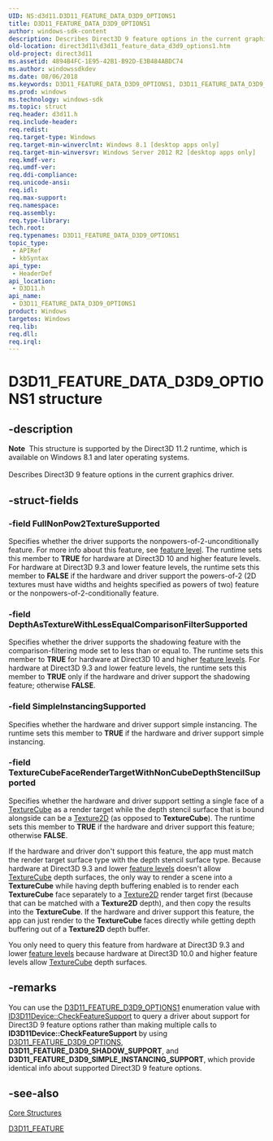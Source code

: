 ```yaml
---
UID: NS:d3d11.D3D11_FEATURE_DATA_D3D9_OPTIONS1
title: D3D11_FEATURE_DATA_D3D9_OPTIONS1
author: windows-sdk-content
description: Describes Direct3D 9 feature options in the current graphics driver.
old-location: direct3d11\d3d11_feature_data_d3d9_options1.htm
old-project: direct3d11
ms.assetid: 4894B4FC-1E95-42B1-B92D-E3B484ABDC74
ms.author: windowssdkdev
ms.date: 08/06/2018
ms.keywords: D3D11_FEATURE_DATA_D3D9_OPTIONS1, D3D11_FEATURE_DATA_D3D9_OPTIONS1 structure [Direct3D 11], d3d11/D3D11_FEATURE_DATA_D3D9_OPTIONS1, direct3d11.d3d11_feature_data_d3d9_options1
ms.prod: windows
ms.technology: windows-sdk
ms.topic: struct
req.header: d3d11.h
req.include-header: 
req.redist: 
req.target-type: Windows
req.target-min-winverclnt: Windows 8.1 [desktop apps only]
req.target-min-winversvr: Windows Server 2012 R2 [desktop apps only]
req.kmdf-ver: 
req.umdf-ver: 
req.ddi-compliance: 
req.unicode-ansi: 
req.idl: 
req.max-support: 
req.namespace: 
req.assembly: 
req.type-library: 
tech.root: 
req.typenames: D3D11_FEATURE_DATA_D3D9_OPTIONS1
topic_type:
 - APIRef
 - kbSyntax
api_type:
 - HeaderDef
api_location:
 - D3D11.h
api_name:
 - D3D11_FEATURE_DATA_D3D9_OPTIONS1
product: Windows
targetos: Windows
req.lib: 
req.dll: 
req.irql: 
---
```


# D3D11_FEATURE_DATA_D3D9_OPTIONS1 structure


## -description


<div class="alert"><b>Note</b>  This structure is supported by the Direct3D 11.2 runtime, which is available on Windows 8.1 and later operating systems.</div><div> </div>Describes Direct3D 9 feature options in the current graphics driver.


## -struct-fields




### -field FullNonPow2TextureSupported

Specifies whether the driver supports the nonpowers-of-2-unconditionally feature. For more info about this feature, see <a href="https://msdn.microsoft.com/en-us/library/Ff476876(v=VS.85).aspx">feature level</a>. The runtime sets this member to <b>TRUE</b> for hardware at Direct3D 10 and higher feature levels.  For hardware at Direct3D 9.3 and lower feature levels, the runtime sets this member to <b>FALSE</b> if the hardware and driver support the powers-of-2 (2D textures must have widths and heights specified as powers of two) feature or the nonpowers-of-2-conditionally feature. 


### -field DepthAsTextureWithLessEqualComparisonFilterSupported

Specifies whether the driver supports the shadowing feature with the comparison-filtering mode set to less than or equal to. The runtime sets this member to <b>TRUE</b> for hardware at Direct3D 10 and higher <a href="https://msdn.microsoft.com/en-us/library/Ff476876(v=VS.85).aspx">feature levels</a>.  For hardware at Direct3D 9.3 and lower feature levels, the runtime sets this member to <b>TRUE</b> only if the hardware and driver support the shadowing feature; otherwise <b>FALSE</b>. 


### -field SimpleInstancingSupported

Specifies whether the hardware and driver support simple instancing. The runtime sets this member to <b>TRUE</b> if  the hardware and driver support simple instancing.


### -field TextureCubeFaceRenderTargetWithNonCubeDepthStencilSupported

Specifies whether the hardware and driver support setting a single face of a <a href="https://msdn.microsoft.com/BC96D7BB-992E-48CC-A774-E211E1BB1720">TextureCube</a> as a render target while the depth stencil surface that is bound alongside can be a <a href="https://msdn.microsoft.com/e4f9cfd8-65e6-4375-8f87-736bca32cad4">Texture2D</a> (as opposed to <b>TextureCube</b>). The runtime sets this member to <b>TRUE</b> if  the hardware and driver support this feature; otherwise <b>FALSE</b>.

If the hardware and driver don't support this feature, the app must match the render target surface type with the depth stencil surface type. Because hardware at Direct3D 9.3 and lower <a href="https://msdn.microsoft.com/en-us/library/Ff476876(v=VS.85).aspx">feature levels</a> doesn't allow <a href="https://msdn.microsoft.com/BC96D7BB-992E-48CC-A774-E211E1BB1720">TextureCube</a> depth surfaces, the only way to render a scene into a <b>TextureCube</b> while having depth buffering enabled is to render each <b>TextureCube</b> face separately to a <a href="https://msdn.microsoft.com/e4f9cfd8-65e6-4375-8f87-736bca32cad4">Texture2D</a> render target first (because that can be matched with a <b>Texture2D</b> depth), and then copy the results into the <b>TextureCube</b>.  If  the hardware and driver support this feature, the app can just render to the <b>TextureCube</b> faces directly while getting depth buffering out of a <b>Texture2D</b> depth buffer.

You only need to query this feature from  hardware at Direct3D 9.3 and lower <a href="https://msdn.microsoft.com/en-us/library/Ff476876(v=VS.85).aspx">feature levels</a> because hardware at Direct3D 10.0 and higher feature levels allow <a href="https://msdn.microsoft.com/BC96D7BB-992E-48CC-A774-E211E1BB1720">TextureCube</a> depth surfaces.


## -remarks



You can use the <a href="https://msdn.microsoft.com/en-us/library/Ff476124(v=VS.85).aspx">D3D11_FEATURE_D3D9_OPTIONS1</a> enumeration value with <a href="https://msdn.microsoft.com/7edf2ffd-908a-4cf8-9ac6-8fd14d7a0ea1">ID3D11Device::CheckFeatureSupport</a> to query a driver about support for Direct3D 9 feature options rather than making multiple calls to <b>ID3D11Device::CheckFeatureSupport</b> by using <a href="https://msdn.microsoft.com/en-us/library/Ff476124(v=VS.85).aspx">D3D11_FEATURE_D3D9_OPTIONS</a>, <b>D3D11_FEATURE_D3D9_SHADOW_SUPPORT</b>, and <b>D3D11_FEATURE_D3D9_SIMPLE_INSTANCING_SUPPORT</b>, which provide identical info about supported Direct3D 9 feature options.




## -see-also




<a href="https://msdn.microsoft.com/2a45182a-7114-4075-b8b8-147f52fe7aa9">Core Structures</a>



<a href="https://msdn.microsoft.com/48c3bf65-f077-45e6-a306-03d5760eeccb">D3D11_FEATURE</a>
 

 

